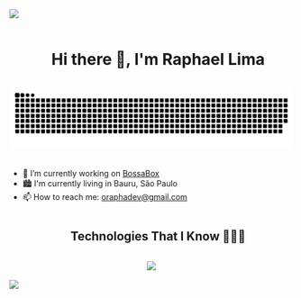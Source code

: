 <!-- horizontal divider (gradient) -->
<img src="https://user-images.githubusercontent.com/73097560/115834477-dbab4500-a447-11eb-908a-139a6edaec5c.gif">

<div id="user-content-toc">
  <ul align="center">
    <summary>
      <h1 style="display: inline-block">
        Hi there 🤘, I'm Raphael Lima
      </h1>
    </summary>
  </ul>
</div>

<!-- snake -->
<div align="center">
    <img src="https://github.com/1999AZZAR/1999AZZAR/raw/readme/resources/grid-snake.svg" alt="snake">
</div>

<br />

- 🚀 I’m currently working on [BossaBox](https://www.linkedin.com/company/bossabox)
- 🏙️ I'm currently living in Bauru, São Paulo
- 📫 How to reach me: oraphadev@gmail.com

<div id="user-content-toc">
  <ul align="center">
    <summary>
      <h2 style="display: inline-block">
        Technologies That I Know 👨🏻‍💻
      </h2>
    </summary>
  </ul>
</div>

<!-- tech stack icons -->
<p align="center">
  <a href="https://skillicons.dev">
    <img src="https://skillicons.dev/icons?i=js,ts,react,vue,nextjs,nuxtjs,nestjs,nodejs,php,laravel,docker,aws,git,css,tailwind,bootstrap,figma,github,html,linux,mysql,mongodb,postgres,postman,wordpress,vscode&perline=13" />
  </a>
</p>

<!-- horizontal divider (gradient) -->
<img src="https://user-images.githubusercontent.com/73097560/115834477-dbab4500-a447-11eb-908a-139a6edaec5c.gif">
